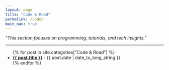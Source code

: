 ```yaml
---
layout: page
title: "Code & Road"
permalink: /code/
main_nav: true
---
```


<p style="font-style: italic;">"This section focuses on programming, tutorials, and tech insights."</p>
<hr>

<ul class="posts-list">
  {% for post in site.categories["Code & Road"] %}
    <li>
      <strong>
        <a href="{{ post.url | prepend: site.baseurl }}">{{ post.title }}</a>
      </strong>
      <span class="post-date">- {{ post.date | date_to_long_string }}</span>
    </li>
  {% endfor %}
</ul>
<br>
